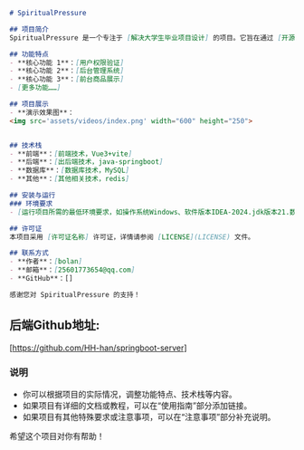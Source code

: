 ```markdown
# SpiritualPressure

## 项目简介
SpiritualPressure 是一个专注于 [解决大学生毕业项目设计] 的项目。它旨在通过 [开源]，为用户提供 [毕业项目来源]。

## 功能特点
- **核心功能 1**：[用户权限验证]
- **核心功能 2**：[后台管理系统]
- **核心功能 3**：[前台商品展示]
- [更多功能……]

## 项目展示
- **演示效果图**：
<img src='assets/videos/index.png' width="600" height="250">


## 技术栈
- **前端**：[前端技术，Vue3+vite]
- **后端**：[出后端技术，java-springboot]
- **数据库**：[数据库技术，MySQL]
- **其他**：[其他相关技术，redis]

## 安装与运行
### 环境要求
- [运行项目所需的最低环境要求，如操作系统Windows、软件版本IDEA-2024.jdk版本21.数据库MySQL 8...]

## 许可证
本项目采用 [许可证名称] 许可证，详情请参阅 [LICENSE](LICENSE) 文件。

## 联系方式
- **作者**：[bolan]
- **邮箱**：[25601773654@qq.com]
- **GitHub**：[]

感谢您对 SpiritualPressure 的支持！
```
## 后端Github地址:
[https://github.com/HH-han/springboot-server]

### 说明
- 你可以根据项目的实际情况，调整功能特点、技术栈等内容。
- 如果项目有详细的文档或教程，可以在“使用指南”部分添加链接。
- 如果项目有其他特殊要求或注意事项，可以在“注意事项”部分补充说明。

希望这个项目对你有帮助！
